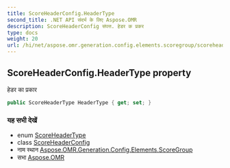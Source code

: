 ```yaml
---
title: ScoreHeaderConfig.HeaderType
second_title: .NET API संदर्भ के लिए Aspose.OMR
description: ScoreHeaderConfig संपत्त. हेडर क प्रकर
type: docs
weight: 20
url: /hi/net/aspose.omr.generation.config.elements.scoregroup/scoreheaderconfig/headertype/
---
```

## ScoreHeaderConfig.HeaderType property

हेडर का प्रकार

```csharp
public ScoreHeaderType HeaderType { get; set; }
```

### यह सभी देखें

* enum [ScoreHeaderType](../../../aspose.omr.generation.config.enums/scoreheadertype/)
* class [ScoreHeaderConfig](../)
* नाम स्थान [Aspose.OMR.Generation.Config.Elements.ScoreGroup](../../scoreheaderconfig/)
* सभा [Aspose.OMR](../../../)


